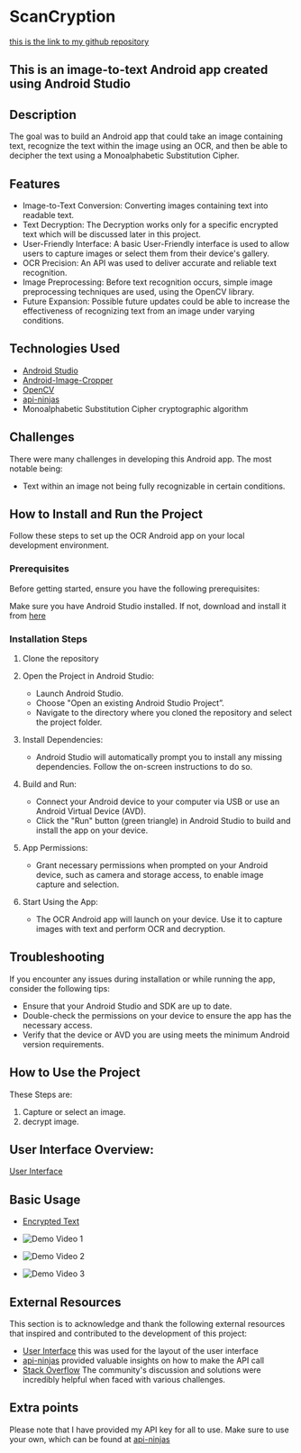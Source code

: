# ScanCryption

[this is the link to my github repository](https://github.com/MatthewKaiser23/ScanCryption)

## This is an image-to-text Android app created using Android Studio

## Description

The goal was to build an Android app that could take an image containing text, recognize the text within the image using an OCR, and then be able to decipher the text using a Monoalphabetic Substitution Cipher.

## Features

- Image-to-Text Conversion: Converting images containing text into readable text.
- Text Decryption: The Decryption works only for a specific encrypted text which will be discussed later in this project. 
- User-Friendly Interface: A basic User-Friendly interface is used to allow users to capture images or select them from their device's gallery.
- OCR Precision: An API was used to deliver accurate and reliable text recognition.
- Image Preprocessing: Before text recognition occurs, simple image preprocessing techniques are used, using the OpenCV library.
- Future Expansion: Possible future updates could be able to increase the effectiveness of recognizing text from an image under varying conditions.

## Technologies Used

- [Android Studio](https://developer.android.com/studio)
- [Android-Image-Cropper](https://github.com/ArthurHub/Android-Image-Cropper/tree/master)
- [OpenCV](https://opencv.org/)
- [api-ninjas](https://api-ninjas.com/api)
- Monoalphabetic Substitution Cipher cryptographic algorithm

## Challenges

There were many challenges in developing this Android app. The most notable being:

- Text within an image not being fully recognizable in certain conditions.

## How to Install and Run the Project

Follow these steps to set up the OCR Android app on your local development environment.

### Prerequisites

Before getting started, ensure you have the following prerequisites:

Make sure you have Android Studio installed. If not, download and install it from [here](https://developer.android.com/studio)

### Installation Steps


1. Clone the repository

2. Open the Project in Android Studio:
   
   - Launch Android Studio.
   - Choose "Open an existing Android Studio Project”.
   - Navigate to the directory where you cloned the repository and select the project folder.

3. Install Dependencies:
   
   - Android Studio will automatically prompt you to install any missing dependencies. Follow the on-screen instructions to do so.

4. Build and Run:
   
   - Connect your Android device to your computer via USB or use an Android Virtual Device (AVD).
   - Click the "Run" button (green triangle) in Android Studio to build and install the app on your device.

5. App Permissions:
   
   - Grant necessary permissions when prompted on your Android device, such as camera and storage access, to enable image capture and selection.

6. Start Using the App:
   
   - The OCR Android app will launch on your device. Use it to capture images with text and perform OCR and decryption.

## Troubleshooting

If you encounter any issues during installation or while running the app, consider the following tips:

- Ensure that your Android Studio and SDK are up to date.
- Double-check the permissions on your device to ensure the app has the necessary access.
- Verify that the device or AVD you are using meets the minimum Android version requirements.

## How to Use the Project

These Steps are:

1. Capture or select an image.
2. decrypt image.

## User Interface Overview:

[User Interface](https://github.com/MatthewKaiser23/ScanCryption/assets/91264497/c4195cc9-b24d-42fb-b069-619a8aec3641)

## Basic Usage

- [Encrypted Text](https://github.com/MatthewKaiser23/ScanCryption/assets/91264497/828d01e1-f330-4ca3-b696-cc7ec1917dc7)

- ![Demo Video 1](https://github.com/MatthewKaiser23/ScanCryption/assets/91264497/4fa72081-a0b8-45de-8597-0d1dd111dad3)

- ![Demo Video 2](https://github.com/MatthewKaiser23/ScanCryption/assets/91264497/d5b989d9-d117-46ba-a5c0-0a0df4345d2b)

- ![Demo Video 3](https://github.com/MatthewKaiser23/ScanCryption/assets/91264497/5413d8b8-df6a-4952-967c-4362b4753116)

## External Resources

This section is to acknowledge and thank the following external resources that inspired and contributed to the development of this project:

- [User Interface](https://www.youtube.com/watch?v=VigFgq7h2X0) this was used for the layout of the user interface
- [api-ninjas](https://api-ninjas.com) provided valuable insights on how to make the API call
- [Stack Overflow](https://stackoverflow.com/) The community's discussion and solutions were incredibly helpful when faced with various challenges.

## Extra points

Please note that I have provided my API key for all to use. Make sure to use your own, which can be found at [api-ninjas](https://api-ninjas.com)
